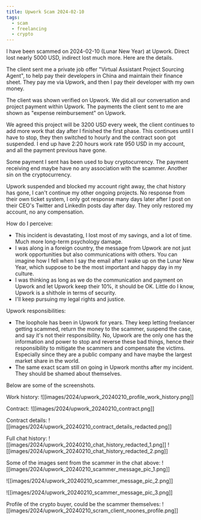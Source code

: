 ```yaml
---
title: Upwork Scam 2024-02-10
tags:
  - scam
  - freelancing
  - crypto
---
```

I have been scammed on 2024-02-10 (Lunar New Year) at Upwork. Direct lost nearly 5000 USD, indirect lost much more. Here are the details.

The client sent me a private job offer "Virtual Assistant Project Sourcing Agent", to help pay their developers in China and maintain their finance sheet. They pay me via Upwork, and then I pay their developer with my own money.

The client was shown verified on Upwork. We did all our conversation and project payment within Upwork. The payments the client sent to me are shown as "expense reimbursement" on Upwork.

We agreed this project will be 3200 USD every week, the client continues to add more work that day after I finished the first phase. This continues until I have to stop, they then switched to hourly and the contract soon got suspended. I end up have 2:20 hours work rate 950 USD in my account, and all the payment previous have gone.

Some payment I sent has been used to buy cryptocurrency. The payment receiving end maybe have no any association with the scammer. Another sin on the cryptocurrency. 

Upwork suspended and blocked my account right away, the chat history has gone, I can't continue my other ongoing projects. No response from their own ticket system, I only got response many days later after I post on their CEO's Twitter and LinkedIn posts day after day. They only restored my account, no any compensation.

How do I perceive:
- This incident is devastating, I lost most of my savings, and a lot of time. Much more long-term psychology damage.
- I was along in a foreign country, the message from Upwork are not just work opportunities but also communications with others. You can imagine how I fell when I say the email after I wake up on the Lunar New Year, which suppose to be the most important and happy day in my culture.
- I was thinking as long as we do the communication and payment on Upwork and let Upwork keep their 10%, it should be OK. Little do I know, Upwork is a shithole in terms of security.
- I'll keep pursuing my legal rights and justice.

Upwork responsibilities:
- The loophole has been in Upwork for years. They keep letting freelancer getting scammed, return the money to the scammer, suspend the case, and say it's not their responsibility. No, Upwork are the only one has the information and power to stop and reverse these bad things, hence their responsibility to mitigate the scammers and compensate the victims. Especially since they are a public company and have maybe the largest market share in the world.
- The same exact scam still on going in Upwork months after my incident. They should be shamed about themselves.

Below are some of the screenshots.

Work history:
![[images/2024/upwork_20240210_profile_work_history.png]]

Contract:
![[images/2024/upwork_20240210_contract.png]]

Contract details:
![[images/2024/upwork_20240210_contract_details_redacted.png]]

Full chat history:
![[images/2024/upwork_20240210_chat_history_redacted_1.png]]
![[images/2024/upwork_20240210_chat_history_redacted_2.png]]

Some of the images sent from the scammer in the chat above:
![[images/2024/upwork_20240210_scammer_message_pic_1.png]]

![[images/2024/upwork_20240210_scammer_message_pic_2.png]]

![[images/2024/upwork_20240210_scammer_message_pic_3.png]]

Profile of the crypto buyer, could be the scammer themselves:
![[images/2024/upwork_20240210_scram_client_noones_profile.png]]
